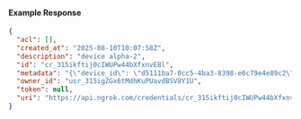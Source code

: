 <!-- Code generated for API Clients. DO NOT EDIT. -->

#### Example Response

```json
{
  "acl": [],
  "created_at": "2025-08-10T10:07:58Z",
  "description": "device alpha-2",
  "id": "cr_315ikftij0cIWUPw44bXfxnvE8l",
  "metadata": "{\"device_id\": \"d5111ba7-0cc5-4ba3-8398-e6c79e4e89c2\"}",
  "owner_id": "usr_315igZGx6tMdhKuPUavdBSV8Y1U",
  "token": null,
  "uri": "https://api.ngrok.com/credentials/cr_315ikftij0cIWUPw44bXfxnvE8l"
}
```
